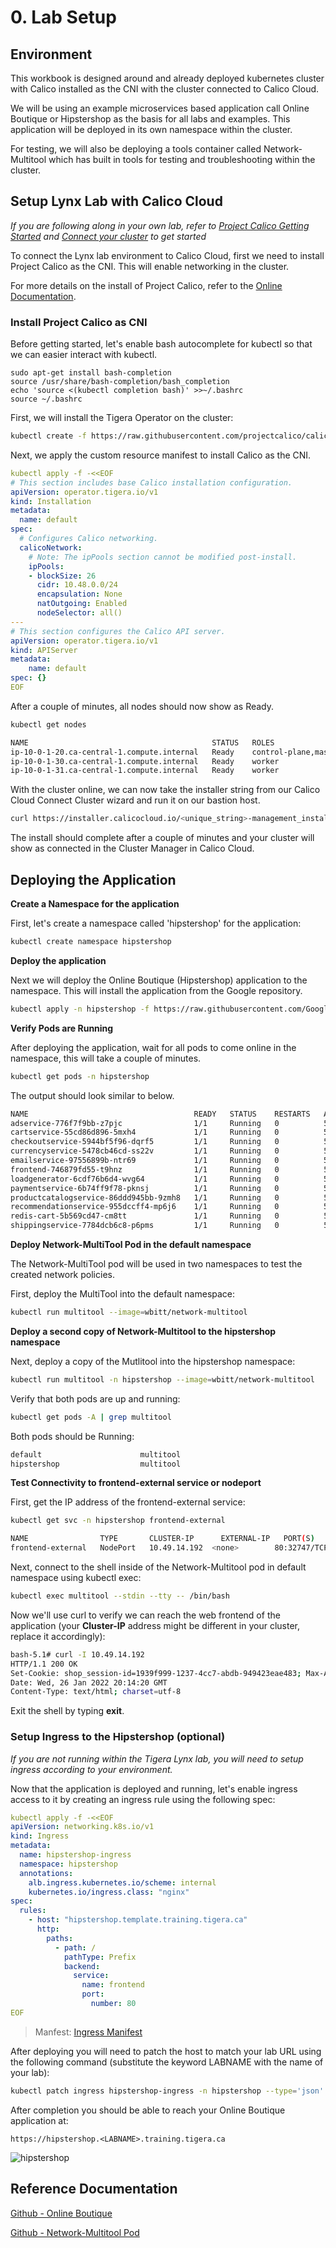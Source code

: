 # 0. Lab Setup

## Environment

This workbook is designed around and already deployed kubernetes cluster with Calico installed as the CNI with the cluster connected to Calico Cloud.

We will be using an example microservices based application call Online Boutique or Hipstershop as the basis for all labs and examples. This application will be deployed in its own namespace within the cluster.

For testing, we will also be deploying a tools container called Network-Multitool which has built in tools for testing and troubleshooting within the cluster.

## Setup Lynx Lab with Calico Cloud

*If you are following along in your own lab, refer to [Project Calico Getting Started](https://projectcalico.docs.tigera.io/getting-started/kubernetes/) and [Connect your cluster](https://docs.calicocloud.io/get-started/connect/) to get started*

To connect the Lynx lab environment to Calico Cloud, first we need to install Project Calico as the CNI. This will enable networking in the cluster.

For more details on the install of Project Calico, refer to the [Online Documentation](https://projectcalico.docs.tigera.io/getting-started/kubernetes/).

### Install Project Calico as CNI

Before getting started, let's enable bash autocomplete for kubectl so that we can easier interact with kubectl.

```
sudo apt-get install bash-completion
source /usr/share/bash-completion/bash_completion
echo 'source <(kubectl completion bash)' >>~/.bashrc
source ~/.bashrc
```

First, we will install the Tigera Operator on the cluster:

```bash
kubectl create -f https://raw.githubusercontent.com/projectcalico/calico/v3.26.1/manifests/tigera-operator.yaml
```

Next, we apply the custom resource manifest to install Calico as the CNI.

```yaml
kubectl apply -f -<<EOF
# This section includes base Calico installation configuration.
apiVersion: operator.tigera.io/v1
kind: Installation
metadata:
  name: default
spec:
  # Configures Calico networking.
  calicoNetwork:
    # Note: The ipPools section cannot be modified post-install.
    ipPools:
    - blockSize: 26
      cidr: 10.48.0.0/24
      encapsulation: None
      natOutgoing: Enabled
      nodeSelector: all()
---
# This section configures the Calico API server.
apiVersion: operator.tigera.io/v1
kind: APIServer
metadata:
    name: default
spec: {}
EOF
```

After a couple of minutes, all nodes should now show as Ready.
```bash
kubectl get nodes
```
```bash
NAME                                         STATUS   ROLES                  AGE   VERSION
ip-10-0-1-20.ca-central-1.compute.internal   Ready    control-plane,master   9d    v1.21.7
ip-10-0-1-30.ca-central-1.compute.internal   Ready    worker                 9d    v1.21.7
ip-10-0-1-31.ca-central-1.compute.internal   Ready    worker                 9d    v1.21.7
```

With the cluster online, we can now take the installer string from our Calico Cloud Connect Cluster wizard and run it on our bastion host.
```bash
curl https://installer.calicocloud.io/<unique_string>-management_install.sh | bash
```

The install should complete after a couple of minutes and your cluster will show as connected in the Cluster Manager in Calico Cloud.



## Deploying the Application

**Create a Namespace for the application**

First, let's create a namespace called 'hipstershop' for the application:

```bash
kubectl create namespace hipstershop
```

**Deploy the application**

Next we will deploy the Online Boutique (Hipstershop) application to the namespace. This will install the application from the Google repository.

```bash
kubectl apply -n hipstershop -f https://raw.githubusercontent.com/GoogleCloudPlatform/microservices-demo/main/release/kubernetes-manifests.yaml
```


**Verify Pods are Running**

After deploying the application, wait for all pods to come online in the namespace, this will take a couple of minutes.
```bash
kubectl get pods -n hipstershop
```

The output should look similar to below.
```bash
NAME                                     READY   STATUS    RESTARTS   AGE
adservice-776f7f9bb-z7pjc                1/1     Running   0          50s
cartservice-55cd86d896-5mxh4             1/1     Running   0          51s
checkoutservice-5944bf5f96-dqrf5         1/1     Running   0          52s
currencyservice-5478cb46cd-ss22v         1/1     Running   0          51s
emailservice-97556899b-ntr69             1/1     Running   0          52s
frontend-746879fd55-t9hnz                1/1     Running   0          52s
loadgenerator-6cdf76b6d4-wvg64           1/1     Running   0          51s
paymentservice-6b74ff9f78-pknsj          1/1     Running   0          52s
productcatalogservice-86ddd945bb-9zmh8   1/1     Running   0          51s
recommendationservice-955dccff4-mp6j6    1/1     Running   0          52s
redis-cart-5b569cd47-cm8tt               1/1     Running   0          50s
shippingservice-7784dcb6c8-p6pms         1/1     Running   0          51s
```


**Deploy Network-MultiTool Pod in the default namespace**

The Network-MultiTool pod will be used in two namespaces to test the created network policies.

First, deploy the MultiTool into the default namespace:

```bash
kubectl run multitool --image=wbitt/network-multitool
```

**Deploy a second copy of Network-Multitool to the hipstershop namespace**

Next, deploy a copy of the Mutlitool into the hipstershop namespace:

```bash
kubectl run multitool -n hipstershop --image=wbitt/network-multitool
```

Verify that both pods are up and running:

```bash
kubectl get pods -A | grep multitool
```

Both pods should be Running:

```bash
default                      multitool                                        1/1     Running            0              12s
hipstershop                  multitool                                        1/1     Running            0              31m
```

**Test Connectivity to frontend-external service or nodeport**

First, get the IP address of the frontend-external service:
```bash
kubectl get svc -n hipstershop frontend-external
```
```bash
NAME                TYPE       CLUSTER-IP      EXTERNAL-IP   PORT(S)        AGE
frontend-external   NodePort   10.49.14.192  <none>        80:32747/TCP   4h50m
```

Next, connect to the shell inside of the Network-Multitool pod in default namespace using kubectl exec:
```bash
kubectl exec multitool --stdin --tty -- /bin/bash
```

Now we'll use curl to verify we can reach the web frontend of the application (your **Cluster-IP** address might be different in your cluster, replace it accordingly):
```bash
bash-5.1# curl -I 10.49.14.192
HTTP/1.1 200 OK
Set-Cookie: shop_session-id=1939f999-1237-4cc7-abdb-949423eae483; Max-Age=172800
Date: Wed, 26 Jan 2022 20:14:20 GMT
Content-Type: text/html; charset=utf-8
```
Exit the shell by typing **exit**.

### Setup Ingress to the Hipstershop (optional)

*If you are not running within the Tigera Lynx lab, you will need to setup ingress according to your environment.*

Now that the application is deployed and running, let's enable ingress access to it by creating an ingress rule using the following spec:
```yaml
kubectl apply -f -<<EOF
apiVersion: networking.k8s.io/v1
kind: Ingress
metadata:
  name: hipstershop-ingress
  namespace: hipstershop
  annotations:
    alb.ingress.kubernetes.io/scheme: internal
    kubernetes.io/ingress.class: "nginx"
spec:
  rules:
    - host: "hipstershop.template.training.tigera.ca"
      http:
        paths:
          - path: /
            pathType: Prefix
            backend:
              service:
                name: frontend
                port:
                  number: 80
EOF
```
>Manfest: [Ingress Manifest](manifests/0.2-hipstershop-ingress.yaml)

After deploying you will need to patch the host to match your lab URL using the following command (substitute the keyword LABNAME with the name of your lab):
```bash
kubectl patch ingress hipstershop-ingress -n hipstershop --type='json' -p='[{"op": "replace", "path":"/spec/rules/0/host", "value":"hipstershop.<LABNAME>.training.tigera.ca"}]'
```

After completion you should be able to reach your Online Boutique application at:

```
https://hipstershop.<LABNAME>.training.tigera.ca
```

![hipstershop](images/hipstershop.png)

## Reference Documentation

[Github - Online Boutique](https://github.com/GoogleCloudPlatform/microservices-demo)

[Github - Network-Multitool Pod](https://github.com/wbitt/Network-MultiTool)
